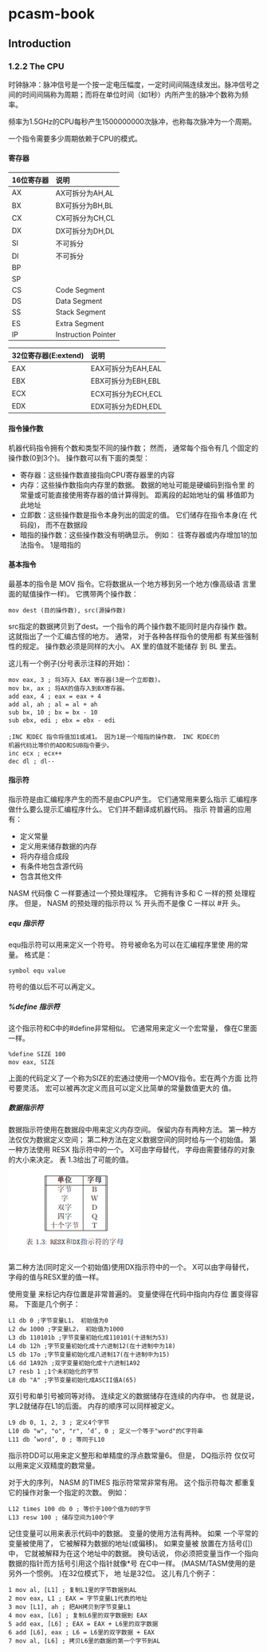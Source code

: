 # pcasm-book
## Introduction
### 1.2.2 The CPU
时钟脉冲：脉冲信号是一个按一定电压幅度，一定时间间隔连续发出。脉冲信号之间的时间间隔称为周期；而将在单位时间（如1秒）内所产生的脉冲个数称为频率。

频率为1.5GHz的CPU每秒产生1500000000次脉冲，也称每次脉冲为一个周期。

一个指令需要多少周期依赖于CPU的模式。

#### 寄存器
16位寄存器 | 说明
:----|:----
AX | AX可拆分为AH,AL
BX | BX可拆分为BH,BL
CX | CX可拆分为CH,CL
DX | DX可拆分为DH,DL
SI | 不可拆分
DI | 不可拆分
BP | 
SP |
CS | Code Segment
DS | Data Segment
SS | Stack Segment
ES | Extra Segment
IP | Instruction Pointer

32位寄存器(E:extend) | 说明
:----|:----
EAX | EAX可拆分为EAH,EAL
EBX | EBX可拆分为EBH,EBL
ECX | ECX可拆分为ECH,ECL
EDX | EDX可拆分为EDH,EDL

#### 指令操作数
机器代码指令拥有个数和类型不同的操作数； 然而， 通常每个指令有几
个固定的操作数(0到3个)。 操作数可以有下面的类型：
- 寄存器：这些操作数直接指向CPU寄存器里的内容
- 内存：这些操作数指向内存里的数据。 数据的地址可能是硬编码到指令里
的常量或可能直接使用寄存器的值计算得到。 距离段的起始地址的偏
移值即为此地址
- 立即数：这些操作数是指令本身列出的固定的值。 它们储存在指令本身(在
代码段)， 而不在数据段
- 暗指的操作数：这些操作数没有明确显示。 例如： 往寄存器或内存增加1的加法指令。 1是暗指的

#### 基本指令
最基本的指令是 MOV 指令。它将数据从一个地方移到另一个地方(像高级语
言里面的赋值操作一样)。 它携带两个操作数：
```
mov dest (目的操作数), src(源操作数)
```
src指定的数据拷贝到了dest。一个指令的两个操作数不能同时是内存操作
数。 这就指出了一个汇编古怪的地方。 通常， 对于各种各样指令的使用都
有某些强制性的规定。 操作数必须是同样的大小。 AX 里的值就不能储存
到 BL 里去。

这儿有一个例子(分号表示注释的开始)：
```
mov eax, 3 ; 将3存入 EAX 寄存器(3是一个立即数)。
mov bx, ax ; 将AX的值存入到BX寄存器。
add eax, 4 ; eax = eax + 4
add al, ah ; al = al + ah
sub bx, 10 ; bx = bx - 10
sub ebx, edi ; ebx = ebx - edi

;INC 和DEC 指令将值加1或减1。 因为1是一个暗指的操作数， INC 和DEC的
机器代码比等价的ADD和SUB指令要少。
inc ecx ; ecx++
dec dl ; dl--
```

#### 指示符
指示符是由汇编程序产生的而不是由CPU产生。 它们通常用来要么指示
汇编程序做什么要么提示汇编程序什么。 它们并不翻译成机器代码。 指示
符普遍的应用有：
- 定义常量
- 定义用来储存数据的内存
- 将内存组合成段
- 有条件地包含源代码
- 包含其他文件

NASM 代码像 C 一样要通过一个预处理程序。 它拥有许多和 C 一样的预
处理程序。 但是， NASM 的预处理的指示符以 % 开头而不是像 C 一样以 #开
头。

##### equ 指示符
equ指示符可以用来定义一个符号。 符号被命名为可以在汇编程序里使
用的常量。 格式是：
```
symbol equ value
```
符号的值以后不可以再定义。

##### %define 指示符
这个指示符和C中的#define非常相似。 它通常用来定义一个宏常量，
像在C里面一样。
```
%define SIZE 100
mov eax, SIZE
```
上面的代码定义了一个称为SIZE的宏通过使用一个MOV指令。宏在两个方面
比符号要灵活。 宏可以被再次定义而且可以定义比简单的常量数值更大的
值。

##### 数据指示符
数据指示符使用在数据段中用来定义内存空间。 保留内存有两种方法。
第一种方法仅仅为数据定义空间； 第二种方法在定义数据空间的同时给与一个初始值。 第一种方法使用 RESX 指示符中的一个。 X可由字母替代， 字母由需要储存的对象的大小来决定。 表 1.3给出了可能的值。
![](./photo/1.3.png)

第二种方法(同时定义一个初始值)使用DX指示符中的一个。 X可以由字母替代， 字母的值与RESX里的值一样。

使用变量 来标记内存位置是非常普遍的。 变量使得在代码中指向内存位
置变得容易。 下面是几个例子：
```
L1 db 0 ;字节变量L1， 初始值为0
L2 dw 1000 ;字变量L2， 初始值为1000
L3 db 110101b ;字节变量初始化成110101(十进制为53)
L4 db 12h ;字节变量初始化成十六进制12(在十进制中为18)
L5 db 17o ;字节变量初始化成八进制17(在十进制中为15)
L6 dd 1A92h ;双字变量初始化成十六进制1A92
L7 resb 1 ;1个未初始化的字节
L8 db "A" ;字节变量初始化成ASCII值A(65)
```
双引号和单引号被同等对待。 连续定义的数据储存在连续的内存中。 也
就是说， 字L2就储存在L1的后面。 内存的顺序可以同样被定义。
```
L9 db 0, 1, 2, 3 ; 定义4个字节
L10 db "w", "o", "r", ’d’, 0 ; 定义一个等于"word"的C字符串
L11 db ’word’, 0 ; 等同于L10
```
指示符DD可以用来定义整形和单精度的浮点数常量6。 但是， DQ指示符
仅仅可以用来定义双精度的数常量。

对于大的序列， NASM 的TIMES 指示符常常非常有用。 这个指示符每次
都重复它的操作对象一个指定的次数。 例如：
```
L12 times 100 db 0 ; 等价于100个值为0的字节
L13 resw 100 ; 储存空间为100个字
```

记住变量可以用来表示代码中的数据。 变量的使用方法有两种。 如果
一个平常的变量被使用了， 它被解释为数据的地址(或偏移)。 如果变量被
放置在方括号([])中， 它就被解释为在这个地址中的数据。 换句话说，
你必须把变量当作一个指向数据的指针而方括号引用这个指针就像*号
在C中一样。 (MASM/TASM使用的是另外一个惯例。 )在32位模式下， 地
址是32位。 这儿有几个例子：

```
1 mov al, [L1] ; 复制L1里的字节数据到AL
2 mov eax, L1 ; EAX = 字节变量L1代表的地址
3 mov [L1], ah ; 把AH拷贝到字节变量L1
4 mov eax, [L6] ; 复制L6里的双字数据到 EAX
5 add eax, [L6] ; EAX = EAX + L6里的双字数据
6 add [L6], eax ; L6 = L6里的双字数据 + EAX
7 mov al, [L6] ; 拷贝L6里的数据的第一个字节到AL
```